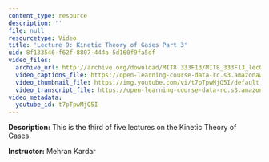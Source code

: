```yaml
---
content_type: resource
description: ''
file: null
resourcetype: Video
title: 'Lecture 9: Kinetic Theory of Gases Part 3'
uid: 8f133546-f62f-8807-444a-5d160f9fa5df
video_files:
  archive_url: http://archive.org/download/MIT8.333F13/MIT8_333F13_lec09_300k.mp4
  video_captions_file: https://open-learning-course-data-rc.s3.amazonaws.com/8-333-statistical-mechanics-i-statistical-mechanics-of-particles-fall-2013/d6bf248bac35542db5f277036a6ccb01_t7pTpwMjQ5I.vtt
  video_thumbnail_file: https://img.youtube.com/vi/t7pTpwMjQ5I/default.jpg
  video_transcript_file: https://open-learning-course-data-rc.s3.amazonaws.com/8-333-statistical-mechanics-i-statistical-mechanics-of-particles-fall-2013/ae652d51b9555e1c62dbe254ad1f1a70_t7pTpwMjQ5I.pdf
video_metadata:
  youtube_id: t7pTpwMjQ5I
---
```


**Description:** This is the third of five lectures on the Kinetic Theory of Gases.

**Instructor:** Mehran Kardar
